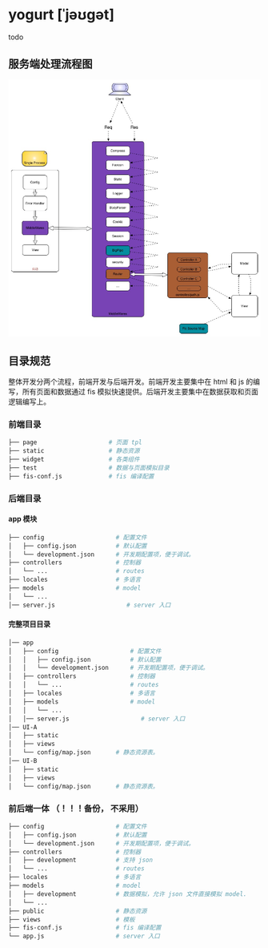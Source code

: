 yogurt [ˈjəʊgət]
======================

todo

##  服务端处理流程图

![workflow](./flow.jpg)

## 目录规范

整体开发分两个流程，前端开发与后端开发。前端开发主要集中在 html 和 js 的编写，所有页面和数据通过 fis 模拟快速提供。后端开发主要集中在数据获取和页面逻辑编写上。

### 前端目录

```bash
├── page                    # 页面 tpl
├── static                  # 静态资源
├── widget                  # 各类组件
├── test                    # 数据与页面模拟目录
├── fis-conf.js             # fis 编译配置
```

### 后端目录

#### app 模块

```bash
├── config                    # 配置文件
│   ├── config.json           # 默认配置
│   └── development.json      # 开发期配置项，便于调试。
├── controllers               # 控制器
│   └── ...                   # routes
├── locales                   # 多语言
├── models                    # model
│   └── ...
│── server.js                    # server 入口
```

#### 完整项目目录

```bash
│── app
│   ├── config                    # 配置文件
│   │   ├── config.json           # 默认配置
│   │   └── development.json      # 开发期配置项，便于调试。
│   ├── controllers               # 控制器
│   │   └── ...                   # routes
│   ├── locales                   # 多语言
│   ├── models                    # model
│   │   └── ...
│   │── server.js                    # server 入口
│── UI-A
│   ├── static 
│   ├── views 
│   └── config/map.json       # 静态资源表。 
│── UI-B
│   ├── static 
│   ├── views 
│   └── config/map.json       # 静态资源表。
```


### 前后端一体 （！！！备份， 不采用）

```bash
├── config                    # 配置文件
│   ├── config.json           # 默认配置
│   └── development.json      # 开发期配置项，便于调试。
├── controllers               # 控制器
│   ├── development           # 支持 json
│   └── ...                   # routes
├── locales                   # 多语言
├── models                    # model
│   ├── development           # 数据模拟，允许 json 文件直接模拟 model. 
│   └── ...
├── public                    # 静态资源
├── views                     # 模板
├── fis-conf.js               # fis 编译配置
└── app.js                    # server 入口
```
